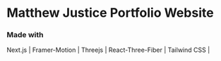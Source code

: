 # Matthew Justice Portfolio Website

### Made with

Next.js | Framer-Motion | Threejs | React-Three-Fiber | Tailwind CSS |
